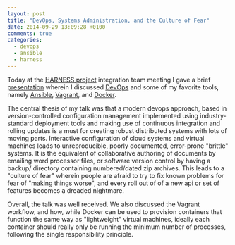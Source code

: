 ```yaml
---
layout: post
title: "DevOps, Systems Administration, and the Culture of Fear"
date: 2014-09-29 13:09:28 +0100
comments: true
categories: 
  - devops
  - ansible
  - harness
---
```


Today at the [HARNESS project](http://www.harness-project.eu) integration team
meeting I gave a brief 
[presentation](http://www.slideshare.net/marklee1977/devops-39666655) wherein I 
discussed [DevOps](http://en.wikipedia.org/wiki/DevOps) and some of my favorite 
tools, namely [Ansible](http://ansible.com), [Vagrant](http://vagrantup.com), 
and [Docker](http://docker.io).

The central thesis of my talk was that a modern devops approach, based in
version-controlled configuration management implemented using industry-standard
deployment tools and making use of continuous integration and rolling updates
is a must for creating robust distributed systems with lots of moving parts.
Interactive configuration of cloud systems and virtual machines leads to
unreproducible, poorly documented, error-prone "brittle" systems. It is the
equivalent of collaborative authoring of documents by emailing word processor
files, or software version control by having a backup/ directory containing
numbered/dated zip archives. This leads to a "culture of fear" wherein people
are afraid to try to fix known problems for fear of "making things worse", and
every roll out of of a new api or set of features becomes a dreaded nightmare.

Overall, the talk was well received. We also discussed the Vagrant workflow, and
how, while Docker can be used to provision containers that function the same
way as "lightweight" virtual machines, ideally each container should really
only be running the minimum number of processes, following the single
responsibility principle.

